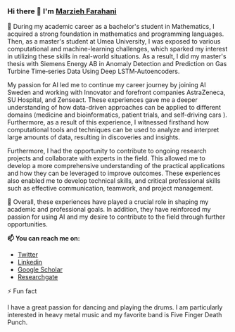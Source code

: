 ### Hi there 👋 I'm [Marzieh Farahani](https://app2.nameshouts.com/names/public/pronounce-marzieh-farahani)

🌱 During my academic career as a bachelor's student in Mathematics, I acquired a strong foundation in mathematics and programming languages. Then, as a master's student at Umea University, I was exposed to various computational and machine-learning challenges, which sparked my interest in utilizing these skills in real-world situations. As a result, I did my master's thesis with Siemens Energy AB in Anomaly Detection and Prediction on Gas Turbine Time‑series Data Using Deep LSTM‑Autoencoders.

My passion for AI led me to continue my career journey by joining AI Sweden and working with Innovator and forefront companies AstraZeneca, SU Hospital, and Zenseact. These experiences gave me a deeper understanding of how data-driven approaches can be applied to different domains (medicine and bioinformatics, patient trials, and self-driving cars ). Furthermore, as a result of this experience, I witnessed firsthand how computational tools and techniques can be used to analyze and interpret large amounts of data, resulting in discoveries and insights.

Furthermore, I had the opportunity to contribute to ongoing research projects and collaborate with experts in the field. This allowed me to develop a more comprehensive understanding of the practical applications and how they can be leveraged to improve outcomes. These experiences also enabled me to develop technical skills,  and critical professional skills such as effective communication, teamwork, and project management.

🔭 Overall, these experiences have played a crucial role in shaping my academic and professional goals. In addition, they have reinforced my passion for using AI and my desire to contribute to the field through further opportunities.

**📫 You can reach me on:**
- [Twitter](https://twitter.com/marziehphi)
- [Linkedin](https://linkedin.com/in/marziehphi/)
- [Google Scholar](https://scholar.google.com/citations?user=ZaOO8qMAAAAJ&hl=en)
- [Researchgate](https://www.researchgate.net/profile/Marzieh-Farahani-2)


⚡ Fun fact

I have a great passion for dancing and playing the drums. I am particularly interested in heavy metal music and my favorite band is Five Finger Death Punch.

<!--
**marziehphi/marziehphi** is a ✨ _special_ ✨ repository because its `README.md` (this file) appears on your GitHub profile.

Here are some ideas to get you started:

- 🔭 I’m currently working on ...
- 🌱 I’m currently learning ...
- 👯 I’m looking to collaborate on ...
- 🤔 I’m looking for help with ...
- 💬 Ask me about ...
- 📫 How to reach me: ...
- 😄 Pronouns: ...
- ⚡ Fun fact: ...
-->

